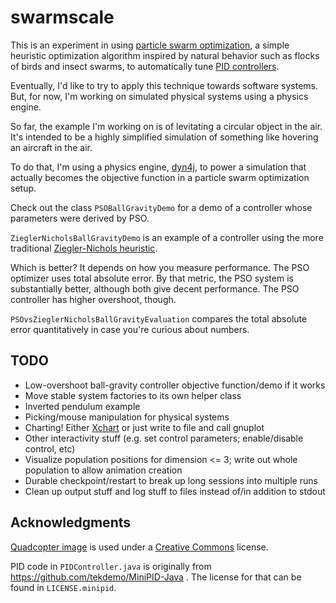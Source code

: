 swarmscale
==========

This is an experiment in using <a href="https://en.wikipedia.org/wiki/Particle_swarm_optimization">particle swarm optimization</a>,
a simple heuristic optimization algorithm inspired by natural behavior such as flocks of birds and insect swarms, to automatically
tune <a href="https://en.wikipedia.org/wiki/PID_controller">PID controllers</a>.

Eventually, I'd like to try to apply this technique towards software systems. But, for now, I'm working on simulated physical systems using a physics engine.

So far, the example I'm working on is of levitating a circular object in the air. It's intended to be a highly simplified
simulation of something like hovering an aircraft in the air.

To do that, I'm using a physics engine, <a href="http://www.dyn4j.org/">dyn4j</a>, to power a simulation that actually
becomes the objective function in a particle swarm optimization setup.

Check out the class `PSOBallGravityDemo` for a demo of a controller whose parameters were derived by PSO.

`ZieglerNicholsBallGravityDemo` is an example of a controller using the more traditional 
<a href="https://en.wikipedia.org/wiki/Ziegler%E2%80%93Nichols_method">Ziegler-Nichols heuristic</a>.

Which is better? It depends on how you measure performance. The PSO optimizer uses total absolute error. By that metric,
the PSO system is substantially better, although both give decent performance. The PSO controller has higher overshoot, 
though.

`PSOvsZieglerNicholsBallGravityEvaluation` compares the total absolute error quantitatively in case you're curious about numbers.

TODO
----

- Low-overshoot ball-gravity controller objective function/demo if it works
- Move stable system factories to its own helper class
- Inverted pendulum example
- Picking/mouse manipulation for physical systems
- Charting! Either <a href="http://knowm.org/open-source/xchart/">Xchart</a> or just write to file and call gnuplot
- Other interactivity stuff (e.g. set control parameters; enable/disable control, etc)
- Visualize population positions for dimension <= 3; write out whole population to allow animation creation
- Durable checkpoint/restart to break up long sessions into multiple runs
- Clean up output stuff and log stuff to files instead of/in addition to stdout

Acknowledgments
----------------

<a href="https://thenounproject.com/term/quadcopter/301553/">Quadcopter image</a> is used under a 
<a href="https://creativecommons.org/licenses/by/3.0/us/">Creative Commons</a> license.

PID code in `PIDController.java` is originally from https://github.com/tekdemo/MiniPID-Java . The license for that can be found in 
`LICENSE.minipid`.